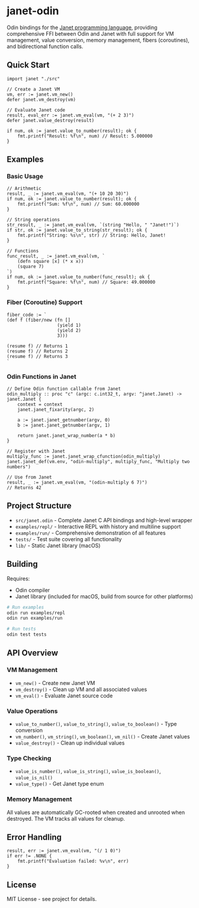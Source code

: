 # janet-odin

Odin bindings for the [Janet programming language](https://janet-lang.org/), providing comprehensive FFI between Odin and Janet with full support for VM management, value conversion, memory management, fibers (coroutines), and bidirectional function calls.

## Quick Start

```odin
import janet "./src"

// Create a Janet VM
vm, err := janet.vm_new()
defer janet.vm_destroy(vm)

// Evaluate Janet code
result, eval_err := janet.vm_eval(vm, "(+ 2 3)")
defer janet.value_destroy(result)

if num, ok := janet.value_to_number(result); ok {
    fmt.printf("Result: %f\n", num) // Result: 5.000000
}
```

## Examples

### Basic Usage

```odin
// Arithmetic
result, _ := janet.vm_eval(vm, "(+ 10 20 30)")
if num, ok := janet.value_to_number(result); ok {
    fmt.printf("Sum: %f\n", num) // Sum: 60.000000
}

// String operations
str_result, _ := janet.vm_eval(vm, `(string "Hello, " "Janet!")`)
if str, ok := janet.value_to_string(str_result); ok {
    fmt.printf("String: %s\n", str) // String: Hello, Janet!
}

// Functions
func_result, _ := janet.vm_eval(vm, `
    (defn square [x] (* x x))
    (square 7)
`)
if num, ok := janet.value_to_number(func_result); ok {
    fmt.printf("Square: %f\n", num) // Square: 49.000000
}
```

### Fiber (Coroutine) Support

```odin
fiber_code := `
(def f (fiber/new (fn []
                   (yield 1)
                   (yield 2)
                   3)))

(resume f) // Returns 1
(resume f) // Returns 2
(resume f) // Returns 3
`
```

### Odin Functions in Janet

```odin
// Define Odin function callable from Janet
odin_multiply :: proc "c" (argc: c.int32_t, argv: ^janet.Janet) -> janet.Janet {
    context = context
    janet.janet_fixarity(argc, 2)

    a := janet.janet_getnumber(argv, 0)
    b := janet.janet_getnumber(argv, 1)

    return janet.janet_wrap_number(a * b)
}

// Register with Janet
multiply_func := janet.janet_wrap_cfunction(odin_multiply)
janet.janet_def(vm.env, "odin-multiply", multiply_func, "Multiply two numbers")

// Use from Janet
result, _ := janet.vm_eval(vm, "(odin-multiply 6 7)")
// Returns 42
```

## Project Structure

- `src/janet.odin` - Complete Janet C API bindings and high-level wrapper
- `examples/repl/` - Interactive REPL with history and multiline support
- `examples/run/` - Comprehensive demonstration of all features
- `tests/` - Test suite covering all functionality
- `lib/` - Static Janet library (macOS)

## Building

Requires:

- Odin compiler
- Janet library (included for macOS, build from source for other platforms)

```bash
# Run examples
odin run examples/repl
odin run examples/run

# Run tests
odin test tests
```

## API Overview

### VM Management

- `vm_new()` - Create new Janet VM
- `vm_destroy()` - Clean up VM and all associated values
- `vm_eval()` - Evaluate Janet source code

### Value Operations

- `value_to_number()`, `value_to_string()`, `value_to_boolean()` - Type conversion
- `vm_number()`, `vm_string()`, `vm_boolean()`, `vm_nil()` - Create Janet values
- `value_destroy()` - Clean up individual values

### Type Checking

- `value_is_number()`, `value_is_string()`, `value_is_boolean()`, `value_is_nil()`
- `value_type()` - Get Janet type enum

### Memory Management

All values are automatically GC-rooted when created and unrooted when destroyed. The VM tracks all values for cleanup.

## Error Handling

```odin
result, err := janet.vm_eval(vm, "(/ 1 0)")
if err != .NONE {
    fmt.printf("Evaluation failed: %v\n", err)
}
```

## License

MIT License - see project for details.
